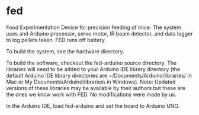# fed
Food Experimentation Device for precision feeding of mice. The system uses and Arduino processor, 
servo motor, IR beam detector, and data logger to log pellets taken. FED runs off battery. 

To build the system, see the hardware directory. 

To build the software, checkout the fed-arduino source directory. 
The libraries will need to be added to your Arduino IDE library directory 
(the default Arduino IDE library directories are ~/Documents/Arduino/libraries/ in Mac or 
My Documents\Arduino\libraries\ in Windows).
Note: Updated versions of these libraries may be available by their authors but these are the ones we know work with FED. 
No modifications were made by us.

In the Arduino IDE, load fed-arduino and set the board to Arduino UNO. 


